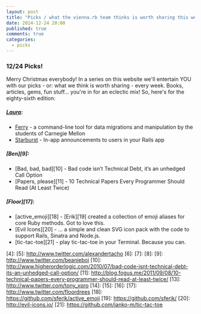 ```yaml
---
layout: post
title: "Picks / what the vienna.rb team thinks is worth sharing this week"
date: 2014-12-24 20:00
published: true
comments: true
categories:
  - picks
---
```


### 12/24 Picks!

Merry Christmas everybody! In a series on this website we'll entertain YOU with our picks - or: what we think is worth sharing - every week.
Books, articles, gems, fun stuff... you're in for an eclectic mix! So, here's for the eighty-sixth edition:

##### [Laura][1]:
  - [Ferry][2] - a command-line tool for data migrations and manipulation by the students of Carnegie Mellon
  - [Starburst][3] - In-app announcements to users in your Rails app

##### [Ben][9]:
  - [Bad, bad, bad][10] - Bad code isn’t Technical Debt, it’s an unhedged Call Option
  - [Papers, please][11] - 10 Technical Papers Every Programmer Should Read (At Least Twice)


##### [Floor][17]:
  - [active_emoji][18] - [Erik][19] created a collection of emoji aliases for core Ruby methods. Got to love this.
  - [Evil Icons][20] - ... a simple and clean SVG icon pack with the code to support Rails, Sinatra and Node.js.
  - [tic-tac-toe][21] - play tic-tac-toe in your Terminal. Because you can.

[1]: http://www.twitter.com/alicetragedy
[2]: http://cmu-is-projects.github.io/ferry
[3]: https://github.com/csm123/starburst
[4]:
[5]: http://www.twitter.com/alexandertacho
[6]:
[7]:
[8]:
[9]: http://www.twitter.com/beanieboi
[10]: http://www.higherorderlogic.com/2010/07/bad-code-isnt-technical-debt-its-an-unhedged-call-option/
[11]: http://blog.fogus.me/2011/09/08/10-technical-papers-every-programmer-should-read-at-least-twice/
[13]: http://www.twitter.com/tony_xpro
[14]:
[15]:
[16]:
[17]: http://www.twitter.com/floordrees
[18]: https://github.com/sferik/active_emoji
[19]: https://github.com/sferik/
[20]: http://evil-icons.io/
[21]: https://github.com/janko-m/tic-tac-toe
